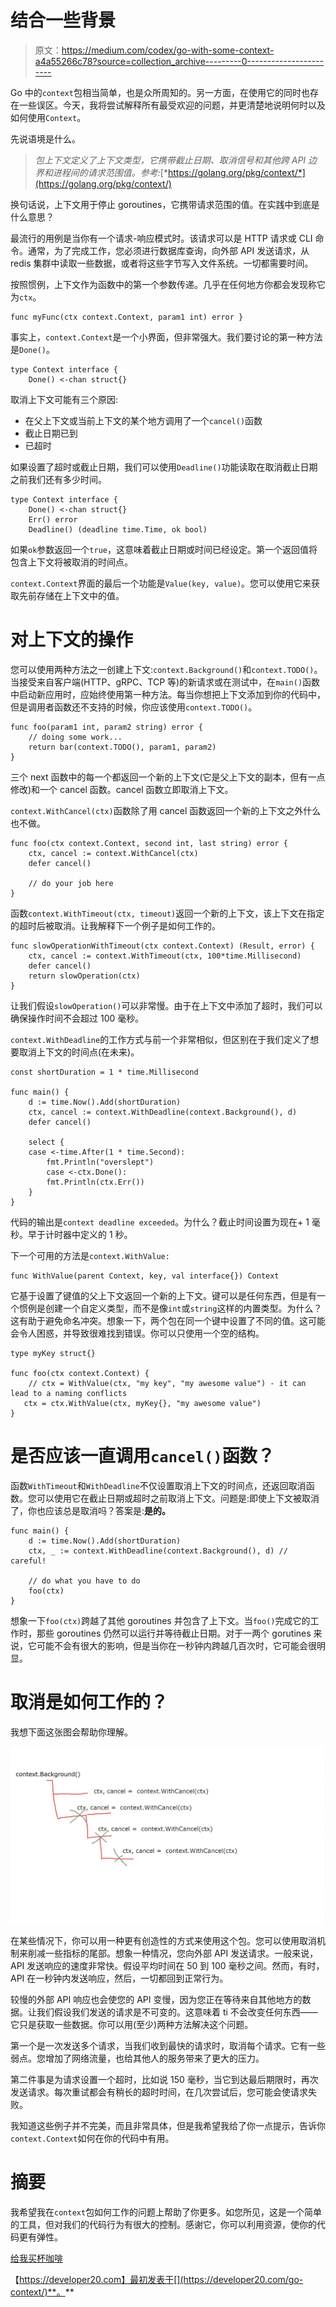 # 结合一些背景

> 原文：<https://medium.com/codex/go-with-some-context-a4a55266c78?source=collection_archive---------0----------------------->

Go 中的`context`包相当简单，也是众所周知的。另一方面，在使用它的同时也存在一些误区。今天，我将尝试解释所有最受欢迎的问题，并更清楚地说明何时以及如何使用`Context`。

先说语境是什么。

> *包上下文定义了上下文类型，它携带截止日期、取消信号和其他跨 API 边界和进程间的请求范围值。参考:*[*https://golang.org/pkg/context/*](https://golang.org/pkg/context/)

换句话说，上下文用于停止 goroutines，它携带请求范围的值。在实践中到底是什么意思？

最流行的用例是当你有一个请求-响应模式时。该请求可以是 HTTP 请求或 CLI 命令。通常，为了完成工作，您必须进行数据库查询，向外部 API 发送请求，从 redis 集群中读取一些数据，或者将这些字节写入文件系统。一切都需要时间。

按照惯例，上下文作为函数中的第一个参数传递。几乎在任何地方你都会发现称它为`ctx`。

```
func myFunc(ctx context.Context, param1 int) error }
```

事实上，`context.Context`是一个小界面，但非常强大。我们要讨论的第一种方法是`Done()`。

```
type Context interface {
    Done() <-chan struct{}
```

取消上下文可能有三个原因:

*   在父上下文或当前上下文的某个地方调用了一个`cancel()`函数
*   截止日期已到
*   已超时

如果设置了超时或截止日期，我们可以使用`Deadline()`功能读取在取消截止日期之前我们还有多少时间。

```
type Context interface {
    Done() <-chan struct{}
    Err() error
    Deadline() (deadline time.Time, ok bool)
```

如果`ok`参数返回一个`true`，这意味着截止日期或时间已经设定。第一个返回值将包含上下文将被取消的时间点。

`context.Context`界面的最后一个功能是`Value(key, value)`。您可以使用它来获取先前存储在上下文中的值。

# 对上下文的操作

您可以使用两种方法之一创建上下文:`context.Background()`和`context.TODO()`。当接受来自客户端(HTTP、gRPC、TCP 等)的新请求或在测试中，在`main()`函数中启动新应用时，应始终使用第一种方法。每当你想把上下文添加到你的代码中，但是调用者函数还不支持的时候，你应该使用`context.TODO()`。

```
func foo(param1 int, param2 string) error {
    // doing some work...
    return bar(context.TODO(), param1, param2)
}
```

三个 next 函数中的每一个都返回一个新的上下文(它是父上下文的副本，但有一点修改)和一个 cancel 函数。cancel 函数立即取消上下文。

`context.WithCancel(ctx)`函数除了用 cancel 函数返回一个新的上下文之外什么也不做。

```
func foo(ctx context.Context, second int, last string) error {
    ctx, cancel := context.WithCancel(ctx)
    defer cancel()

    // do your job here
}
```

函数`context.WithTimeout(ctx, timeout)`返回一个新的上下文，该上下文在指定的超时后被取消。让我解释下一个例子是如何工作的。

```
func slowOperationWithTimeout(ctx context.Context) (Result, error) {
    ctx, cancel := context.WithTimeout(ctx, 100*time.Millisecond)
    defer cancel()
    return slowOperation(ctx)
}
```

让我们假设`slowOperation()`可以非常慢。由于在上下文中添加了超时，我们可以确保操作时间不会超过 100 毫秒。

`context.WithDeadline`的工作方式与前一个非常相似，但区别在于我们定义了想要取消上下文的时间点(在未来)。

```
const shortDuration = 1 * time.Millisecond

func main() {
    d := time.Now().Add(shortDuration)
    ctx, cancel := context.WithDeadline(context.Background(), d)
    defer cancel()

    select {
    case <-time.After(1 * time.Second):
        fmt.Println("overslept")
        case <-ctx.Done():
        fmt.Println(ctx.Err())
    }
}
```

代码的输出是`context deadline exceeded`。为什么？截止时间设置为现在+ 1 毫秒。早于计时器中定义的 1 秒。

下一个可用的方法是`context.WithValue:`

```
func WithValue(parent Context, key, val interface{}) Context
```

它基于设置了键值的父上下文返回一个新的上下文。键可以是任何东西，但是有一个惯例是创建一个自定义类型，而不是像`int`或`string`这样的内置类型。为什么？这有助于避免命名冲突。想象一下，两个包在同一个键中设置了不同的值。这可能会令人困惑，并导致很难找到错误。你可以只使用一个空的结构。

```
type myKey struct{}

func foo(ctx context.Context) {
    // ctx = WithValue(ctx, "my key", "my awesome value") - it can lead to a naming conflicts
   ctx = ctx.WithValue(ctx, myKey{}, "my awesome value")
}
```

# 是否应该一直调用`cancel()`函数？

函数`WithTimeout`和`WithDeadline`不仅设置取消上下文的时间点，还返回取消函数。您可以使用它在截止日期或超时之前取消上下文。问题是:即使上下文被取消了，你也应该总是取消吗？答案是:**是的。**

```
func main() {
    d := time.Now().Add(shortDuration)
    ctx, _ := context.WithDeadline(context.Background(), d) // careful!

    // do what you have to do
    foo(ctx)
}
```

想象一下`foo(ctx)`跨越了其他 goroutines 并包含了上下文。当`foo()`完成它的工作时，那些 goroutines 仍然可以运行并等待截止日期。对于一两个 gorutines 来说，它可能不会有很大的影响，但是当你在一秒钟内跨越几百次时，它可能会很明显。

# 取消是如何工作的？

我想下面这张图会帮助你理解。

![](img/5843930f5b274ca1d1c44f1afc600040.png)

在某些情况下，你可以用一种更有创造性的方式来使用这个包。您可以使用取消机制来削减一些指标的尾部。想象一种情况，您向外部 API 发送请求。一般来说，API 发送响应的速度非常快。假设平均时间在 50 到 100 毫秒之间。然而，有时，API 在一秒钟内发送响应，然后，一切都回到正常行为。

较慢的外部 API 响应也会使您的 API 变慢，因为您正在等待来自其他地方的数据。让我们假设我们发送的请求是不可变的。这意味着 ti 不会改变任何东西——它只是获取一些数据。你可以用(至少)两种方法解决这个问题。

第一个是一次发送多个请求，当我们收到最快的请求时，取消每个请求。它有一些弱点。您增加了网络流量，也给其他人的服务带来了更大的压力。

第二件事是为请求设置一个超时，比如说 150 毫秒，当它到达最后期限时，再次发送请求。每次重试都会有稍长的超时时间，在几次尝试后，您可能会使请求失败。

我知道这些例子并不完美，而且非常具体，但是我希望我给了你一点提示，告诉你`context.Context`如何在你的代码中有用。

# 摘要

我希望我在`context`包如何工作的问题上帮助了你更多。如您所见，这是一个简单的工具，但对我们的代码行为有很大的控制。感谢它，你可以利用资源，使你的代码更有弹性。

[给我买杯咖啡](https://www.buymeacoffee.com/bklimczak)

【https://developer20.com】最初发表于[](https://developer20.com/go-context/)**。**